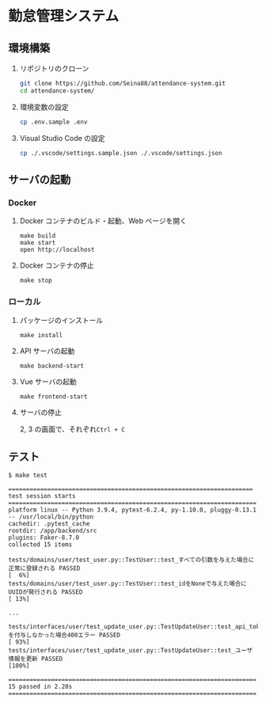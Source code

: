 # 勤怠管理システム

## 環境構築

1. リポジトリのクローン

   ```sh
   git clone https://github.com/Seina88/attendance-system.git
   cd attendance-system/
   ```

2. 環境変数の設定

   ```sh
   cp .env.sample .env
   ```

3. Visual Studio Code の設定

   ```sh
   cp ./.vscode/settings.sample.json ./.vscode/settings.json
   ```

## サーバの起動

### Docker

1. Docker コンテナのビルド・起動、Web ページを開く

   ```shell
   make build
   make start
   open http://localhost
   ```

2. Docker コンテナの停止

   ```shell
   make stop
   ```

### ローカル

1. パッケージのインストール

   ```shell
   make install
   ```

2. API サーバの起動

   ```shell
   make backend-start
   ```

3. Vue サーバの起動

   ```shell
   make frontend-start
   ```

4. サーバの停止

   2, 3 の画面で、それぞれ`Ctrl + C`

## テスト

```shell
$ make test

===================================================================== test session starts ======================================================================
platform linux -- Python 3.9.4, pytest-6.2.4, py-1.10.0, pluggy-0.13.1 -- /usr/local/bin/python
cachedir: .pytest_cache
rootdir: /app/backend/src
plugins: Faker-8.7.0
collected 15 items

tests/domains/user/test_user.py::TestUser::test_すべての引数を与えた場合に正常に登録される PASSED                                                        [  6%]
tests/domains/user/test_user.py::TestUser::test_idをNoneで与えた場合にUUIDが発行される PASSED                                                            [ 13%]

...

tests/interfaces/user/test_update_user.py::TestUpdateUser::test_api_tokenを付与しなかった場合400エラー PASSED                                            [ 93%]
tests/interfaces/user/test_update_user.py::TestUpdateUser::test_ユーザ情報を更新 PASSED                                                                  [100%]

====================================================================== 15 passed in 2.28s ======================================================================
```
